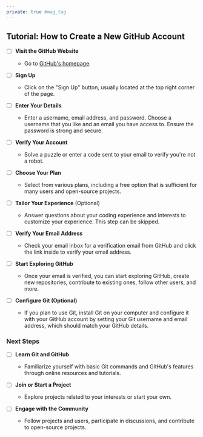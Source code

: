 ```yaml
---
private: true #mag_tag
---
```


## Tutorial: How to Create a New GitHub Account

- [ ] **Visit the GitHub Website**
  - Go to [GitHub's homepage](https://github.com).

- [ ] **Sign Up**
  - Click on the "Sign Up" button, usually located at the top right corner of the page.

- [ ] **Enter Your Details**
  - Enter a username, email address, and password. Choose a username that you like and an email you have access to. Ensure the password is strong and secure.

- [ ] **Verify Your Account**
  - Solve a puzzle or enter a code sent to your email to verify you're not a robot.

- [ ] **Choose Your Plan**
  - Select from various plans, including a free option that is sufficient for many users and open-source projects.

- [ ] **Tailor Your Experience** (Optional)
  - Answer questions about your coding experience and interests to customize your experience. This step can be skipped.

- [ ] **Verify Your Email Address**
  - Check your email inbox for a verification email from GitHub and click the link inside to verify your email address.

- [ ] **Start Exploring GitHub**
  - Once your email is verified, you can start exploring GitHub, create new repositories, contribute to existing ones, follow other users, and more.

- [ ] **Configure Git (Optional)**
  - If you plan to use Git, install Git on your computer and configure it with your GitHub account by setting your Git username and email address, which should match your GitHub details.

### Next Steps

- [ ] **Learn Git and GitHub**
  - Familiarize yourself with basic Git commands and GitHub's features through online resources and tutorials.

- [ ] **Join or Start a Project**
  - Explore projects related to your interests or start your own.

- [ ] **Engage with the Community**
  - Follow projects and users, participate in discussions, and contribute to open-source projects.
